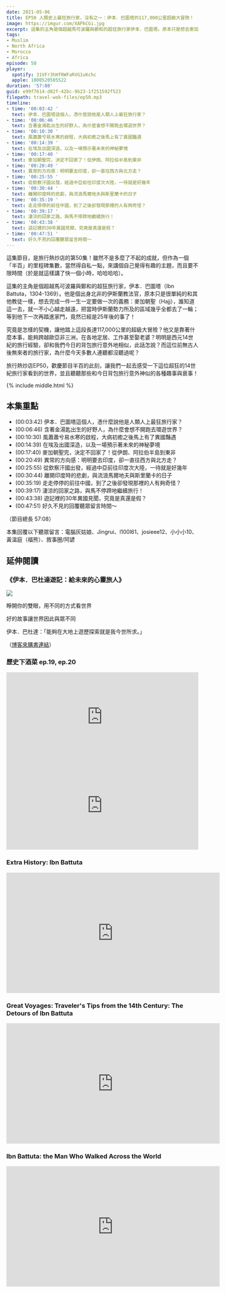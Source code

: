 ```yaml
---
date: 2021-05-06
title: EP50 人類史上最狂旅行家，沒有之一：伊本．巴圖塔的117,000公里超級大冒險！
image: https://imgur.com/XAPkCGi.jpg
excerpt: 這集的主角是個超越馬可波羅與鄭和的超狂旅行家伊本．巴圖塔。原本只是想去麥加朝聖，結果卻不小心在歐亞非三大洲之間遊歷了近30年，走過的路長達117,000公里。究竟是怎樣的契機，讓他踏上這段瘋狂的旅程？他又是靠著什麼本事，能夠輕易在各地定居、工作甚至娶老婆？這集就讓我們一起去感受一下這位超狂的14世紀旅行家看到的世界吧！
tags:
- Muslim
- North Africa
- Morocco
- Africa
episode: 50
player:
  spotify: 31VFr3hHfRWFaRVG1uKchc
  apple: 1000520505522
duration: '57:08'
guid: e99f7614-d82f-42bc-9b23-1f251592f523
filepath: travel-wok-files/ep50.mp3
timeline:
- time: '00:03:42 '
  text: 伊本．巴圖塔這個人，憑什麼說他是人類人上最狂旅行家？
- time: '00:06:46 '
  text: 含著金湯匙出生的好野人，為什麼會想不開跑去環遊世界？
- time: '00:10:30 '
  text: 風蕭蕭兮易水寒的啟程，大病初癒之後馬上有了異國豔遇
- time: '00:14:39 '
  text: 在埃及出國深造，以及一場預示著未來的神秘夢境
- time: '00:17:40 '
  text: 麥加朝聖完，決定不回家了！從伊朗、阿拉伯半島到東非
- time: '00:20:49 '
  text: 異常的方向感：明明要去印度，卻一直往西方與北方走？
- time: '00:25:55 '
  text: 從欽察汗國出發，經過中亞前往印度次大陸，一待就是好幾年
- time: '00:30:44 '
  text: 離開印度時的悲劇，與流浪馬爾地夫與斯里蘭卡的日子
- time: '00:35:19 '
  text: 走走停停的前往中國，到了之後卻發現那裡的人有夠奇怪？
- time: '00:39:17 '
  text: 淒涼的回家之路，與馬不停蹄地繼續旅行！
- time: '00:43:38 '
  text: 遊記裡的30年異國見聞，究竟是真還是假？
- time: '00:47:51 '
  text: 好久不見的回覆聽眾留言時間～
---
```


這集節目，是旅行熱炒店的第50集！雖然不是多麼了不起的成就，但作為一個「半百」的里程碑集數，當然得自私一點，來講個自己覺得有趣的主題，而且要不限時間（於是就這樣講了快一個小時，哈哈哈哈）。

這集的主角是個超越馬可波羅與鄭和的超狂旅行家，伊本．巴圖塔（Ibn Battuta，1304-1369）。他是個出身北非的伊斯蘭教法官，原本只是很單純的和其他教徒一樣，想去完成一件一生一定要做一次的義務：麥加朝聖（Hajj），誰知道這一去，就一不小心越走越遠，把當時伊斯蘭勢力所及的區域幾乎全都去了一輪；等到他下一次再踏進家門，竟然已經是25年後的事了！

究竟是怎樣的契機，讓他踏上這段長達117,000公里的超級大冒險？他又是靠著什麼本事，能夠跨越歐亞非三洲，在各地定居、工作甚至娶老婆？明明是西元14世紀的旅行經驗，卻和我們今日的背包旅行意外地相似，此話怎說？而這位前無古人後無來者的旅行家，為什麼今天多數人連聽都沒聽過呢？

旅行熱炒店EP50，歡慶節目半百的此刻，讓我們一起去感受一下這位超狂的14世紀旅行家看到的世界，並且聽聽那些和今日背包旅行意外神似的各種趣事與衰事！

{% include middle.html %}

## 本集重點

* (00:03:42) 伊本．巴圖塔這個人，憑什麼說他是人類人上最狂旅行家？
* (00:06:46) 含著金湯匙出生的好野人，為什麼會想不開跑去環遊世界？
* (00:10:30) 風蕭蕭兮易水寒的啟程，大病初癒之後馬上有了異國豔遇
* (00:14:39) 在埃及出國深造，以及一場預示著未來的神秘夢境
* (00:17:40) 麥加朝聖完，決定不回家了！從伊朗、阿拉伯半島到東非
* (00:20:49) 異常的方向感：明明要去印度，卻一直往西方與北方走？
* (00:25:55) 從欽察汗國出發，經過中亞前往印度次大陸，一待就是好幾年
* (00:30:44) 離開印度時的悲劇，與流浪馬爾地夫與斯里蘭卡的日子
* (00:35:19) 走走停停的前往中國，到了之後卻發現那裡的人有夠奇怪？
* (00:39:17) 淒涼的回家之路，與馬不停蹄地繼續旅行！
* (00:43:38) 遊記裡的30年異國見聞，究竟是真還是假？
* (00:47:51) 好久不見的回覆聽眾留言時間～

（節目總長 57:08）

本集回覆以下聽眾留言：電腦灰姑娘、Jingrui、l100l61、josieee12、小小小10、黃溫庭（福熊）、敘事圈/阿諺

## 延伸閱讀

### 《伊本．巴杜達遊記：給未來的心靈旅人》

![](https://www.books.com.tw/img/001/066/94/0010669465_bc_01.jpg)

睜開你的雙眼，用不同的方式看世界

好的故事讓世界因此與眾不同

伊本．巴杜達：「能夠在大地上遊歷探索就是我今世所求。」

（[博客來購書連結](https://www.books.com.tw/products/0010669465)）

### 歷史下酒菜 ep.19, ep.20

<iframe src="https://open.spotify.com/embed-podcast/episode/59IapgRC9QleUchyVKhUgd" width="100%" height="232" frameborder="0" allowtransparency="true" allow="encrypted-media"></iframe>

<iframe src="https://open.spotify.com/embed-podcast/episode/2X389YpSG62gZXbgQr9Tqv" width="100%" height="232" frameborder="0" allowtransparency="true" allow="encrypted-media"></iframe>

### Extra History: Ibn Battuta

<iframe width="560" height="315" src="https://www.youtube.com/embed/videoseries?list=PLhyKYa0YJ_5D9b3qF-ikX2c76ADC_FIo-" title="YouTube video player" frameborder="0" allow="accelerometer; autoplay; clipboard-write; encrypted-media; gyroscope; picture-in-picture" allowfullscreen></iframe>

### Great Voyages: Traveler's Tips from the 14th Century: The Detours of Ibn Battuta

<iframe width="560" height="315" src="https://www.youtube.com/embed/0v23vZqs8RI" title="YouTube video player" frameborder="0" allow="accelerometer; autoplay; clipboard-write; encrypted-media; gyroscope; picture-in-picture" allowfullscreen></iframe>

### Ibn Battuta: the Man Who Walked Across the World

<iframe width="560" height="315" src="https://www.youtube.com/embed/b1d5qcVP7ig" title="YouTube video player" frameborder="0" allow="accelerometer; autoplay; clipboard-write; encrypted-media; gyroscope; picture-in-picture" allowfullscreen></iframe>